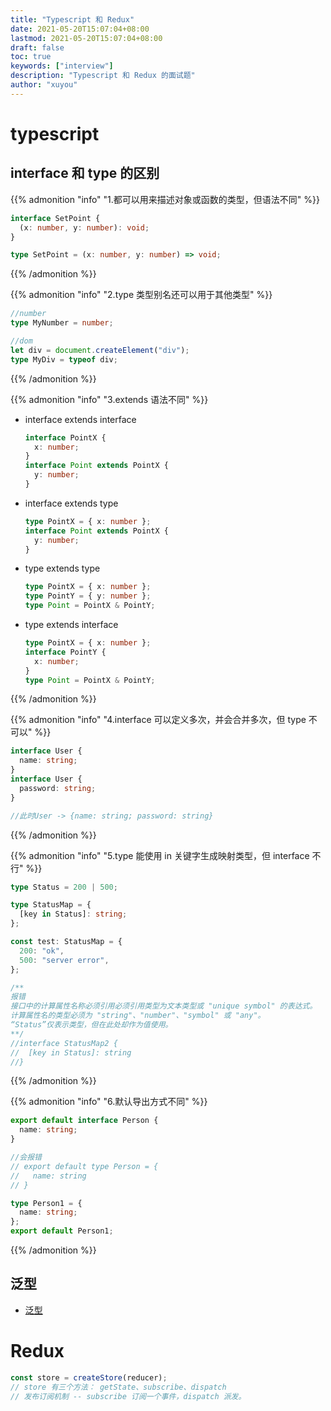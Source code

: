 ```yaml
---
title: "Typescript 和 Redux"
date: 2021-05-20T15:07:04+08:00
lastmod: 2021-05-20T15:07:04+08:00
draft: false
toc: true
keywords: ["interview"]
description: "Typescript 和 Redux 的面试题"
author: "xuyou"
---
```


# typescript

## interface 和 type 的区别

{{% admonition "info" "1.都可以用来描述对象或函数的类型，但语法不同" %}}

```ts
interface SetPoint {
  (x: number, y: number): void;
}

type SetPoint = (x: number, y: number) => void;
```

{{% /admonition %}}

{{% admonition "info" "2.type 类型别名还可以用于其他类型" %}}

```ts
//number
type MyNumber = number;

//dom
let div = document.createElement("div");
type MyDiv = typeof div;
```

{{% /admonition %}}

{{% admonition "info" "3.extends 语法不同" %}}

- interface extends interface
  ```ts
  interface PointX {
    x: number;
  }
  interface Point extends PointX {
    y: number;
  }
  ```
- interface extends type
  ```ts
  type PointX = { x: number };
  interface Point extends PointX {
    y: number;
  }
  ```
- type extends type
  ```ts
  type PointX = { x: number };
  type PointY = { y: number };
  type Point = PointX & PointY;
  ```
- type extends interface
  ```ts
  type PointX = { x: number };
  interface PointY {
    x: number;
  }
  type Point = PointX & PointY;
  ```

{{% /admonition %}}

{{% admonition "info" "4.interface 可以定义多次，并会合并多次，但 type 不可以" %}}

```ts
interface User {
  name: string;
}
interface User {
  password: string;
}

//此时User -> {name: string; password: string}
```

{{% /admonition %}}

{{% admonition "info" "5.type 能使用 in 关键字生成映射类型，但 interface 不行" %}}

```ts
type Status = 200 | 500;

type StatusMap = {
  [key in Status]: string;
};

const test: StatusMap = {
  200: "ok",
  500: "server error",
};

/**
报错 
接口中的计算属性名称必须引用必须引用类型为文本类型或 "unique symbol" 的表达式。
计算属性名的类型必须为 "string"、"number"、"symbol" 或 "any"。
“Status”仅表示类型，但在此处却作为值使用。
**/
//interface StatusMap2 {
//  [key in Status]: string
//}
```

{{% /admonition %}}

{{% admonition "info" "6.默认导出方式不同" %}}

```ts
export default interface Person {
  name: string;
}

//会报错
// export default type Person = {
//   name: string
// }

type Person1 = {
  name: string;
};
export default Person1;
```

{{% /admonition %}}

## 泛型

- [泛型](../../daily/28-typescript-generics/)

# Redux

```js
const store = createStore(reducer);
// store 有三个方法： getState、subscribe、dispatch
// 发布订阅机制 -- subscribe 订阅一个事件，dispatch 派发。
```
